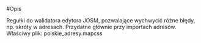 #Opis

Regułki do walidatora edytora JOSM, pozwalające wychwycić różne błędy, np. skróty w adresach.
Przydatne głównie przy importach adresów.
Właściwy plik: polskie_adresy.mapcss
